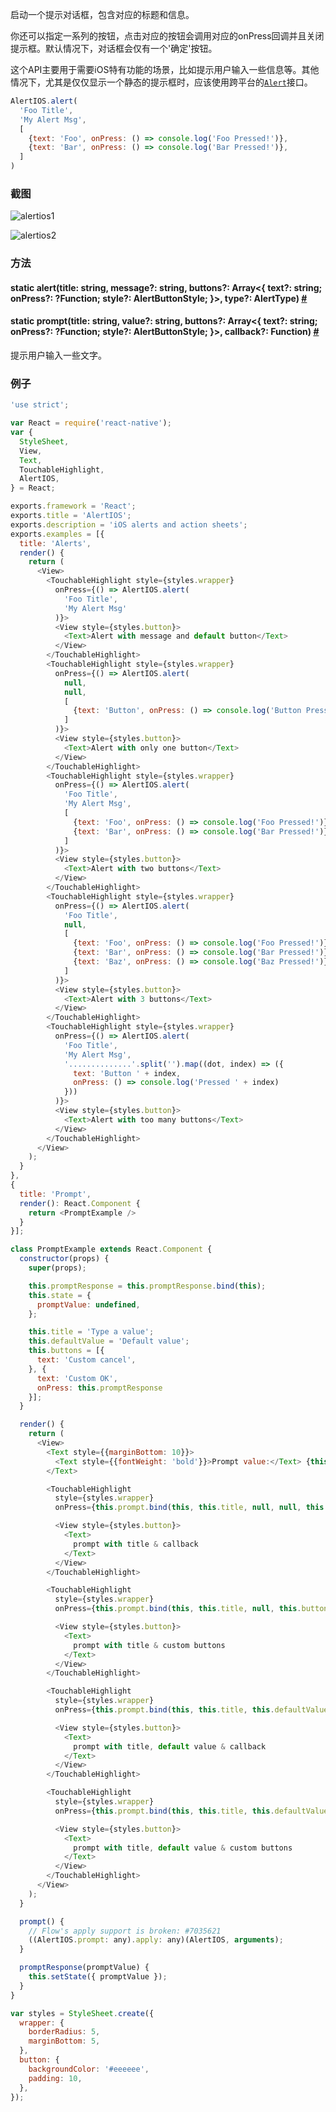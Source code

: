 启动一个提示对话框，包含对应的标题和信息。

你还可以指定一系列的按钮，点击对应的按钮会调用对应的onPress回调并且关闭提示框。默认情况下，对话框会仅有一个'确定'按钮。

这个API主要用于需要iOS特有功能的场景，比如提示用户输入一些信息等。其他情况下，尤其是仅仅显示一个静态的提示框时，应该使用跨平台的[`Alert`](alert.html)接口。

```javascript
AlertIOS.alert(
  'Foo Title',
  'My Alert Msg',
  [
    {text: 'Foo', onPress: () => console.log('Foo Pressed!')},
    {text: 'Bar', onPress: () => console.log('Bar Pressed!')},
  ]
)
```
### 截图
![alertios1](../img/api/alertios1.png)

![alertios2](../img/api/alertios2.png)

### 方法

<div class="props">
	<div class="prop"><h4 class="propTitle"><a class="anchor" name="alert"></a><span class="propType">static </span>alert<span class="propType">(title: string, message?: string, buttons?: Array&lt;{
      text?: string;
      onPress?: ?Function;
      style?: AlertButtonStyle;
    }&gt;, type?: AlertType)</span> <a class="hash-link" href="#alert">#</a></h4></div>
    <div class="prop"><h4 class="propTitle"><a class="anchor" name="prompt"></a><span class="propType">static </span>prompt<span class="propType">(title: string, value?: string, buttons?: Array&lt;{
      text?: string;
      onPress?: ?Function;
      style?: AlertButtonStyle;
    }&gt;, callback?: Function)</span> <a class="hash-link" href="#prompt">#</a></h4><div><p>提示用户输入一些文字。</p></div></div>
</div>

### 例子

```javascript
'use strict';

var React = require('react-native');
var {
  StyleSheet,
  View,
  Text,
  TouchableHighlight,
  AlertIOS,
} = React;

exports.framework = 'React';
exports.title = 'AlertIOS';
exports.description = 'iOS alerts and action sheets';
exports.examples = [{
  title: 'Alerts',
  render() {
    return (
      <View>
        <TouchableHighlight style={styles.wrapper}
          onPress={() => AlertIOS.alert(
            'Foo Title',
            'My Alert Msg'
          )}>
          <View style={styles.button}>
            <Text>Alert with message and default button</Text>
          </View>
        </TouchableHighlight>
        <TouchableHighlight style={styles.wrapper}
          onPress={() => AlertIOS.alert(
            null,
            null,
            [
              {text: 'Button', onPress: () => console.log('Button Pressed!')},
            ]
          )}>
          <View style={styles.button}>
            <Text>Alert with only one button</Text>
          </View>
        </TouchableHighlight>
        <TouchableHighlight style={styles.wrapper}
          onPress={() => AlertIOS.alert(
            'Foo Title',
            'My Alert Msg',
            [
              {text: 'Foo', onPress: () => console.log('Foo Pressed!')},
              {text: 'Bar', onPress: () => console.log('Bar Pressed!')},
            ]
          )}>
          <View style={styles.button}>
            <Text>Alert with two buttons</Text>
          </View>
        </TouchableHighlight>
        <TouchableHighlight style={styles.wrapper}
          onPress={() => AlertIOS.alert(
            'Foo Title',
            null,
            [
              {text: 'Foo', onPress: () => console.log('Foo Pressed!')},
              {text: 'Bar', onPress: () => console.log('Bar Pressed!')},
              {text: 'Baz', onPress: () => console.log('Baz Pressed!')},
            ]
          )}>
          <View style={styles.button}>
            <Text>Alert with 3 buttons</Text>
          </View>
        </TouchableHighlight>
        <TouchableHighlight style={styles.wrapper}
          onPress={() => AlertIOS.alert(
            'Foo Title',
            'My Alert Msg',
            '..............'.split('').map((dot, index) => ({
              text: 'Button ' + index,
              onPress: () => console.log('Pressed ' + index)
            }))
          )}>
          <View style={styles.button}>
            <Text>Alert with too many buttons</Text>
          </View>
        </TouchableHighlight>
      </View>
    );
  }
},
{
  title: 'Prompt',
  render(): React.Component {
    return <PromptExample />
  }
}];

class PromptExample extends React.Component {
  constructor(props) {
    super(props);

    this.promptResponse = this.promptResponse.bind(this);
    this.state = {
      promptValue: undefined,
    };

    this.title = 'Type a value';
    this.defaultValue = 'Default value';
    this.buttons = [{
      text: 'Custom cancel',
    }, {
      text: 'Custom OK',
      onPress: this.promptResponse
    }];
  }

  render() {
    return (
      <View>
        <Text style={{marginBottom: 10}}>
          <Text style={{fontWeight: 'bold'}}>Prompt value:</Text> {this.state.promptValue}
        </Text>

        <TouchableHighlight
          style={styles.wrapper}
          onPress={this.prompt.bind(this, this.title, null, null, this.promptResponse)}>

          <View style={styles.button}>
            <Text>
              prompt with title & callback
            </Text>
          </View>
        </TouchableHighlight>

        <TouchableHighlight
          style={styles.wrapper}
          onPress={this.prompt.bind(this, this.title, null, this.buttons, null)}>

          <View style={styles.button}>
            <Text>
              prompt with title & custom buttons
            </Text>
          </View>
        </TouchableHighlight>

        <TouchableHighlight
          style={styles.wrapper}
          onPress={this.prompt.bind(this, this.title, this.defaultValue, null, this.promptResponse)}>

          <View style={styles.button}>
            <Text>
              prompt with title, default value & callback
            </Text>
          </View>
        </TouchableHighlight>

        <TouchableHighlight
          style={styles.wrapper}
          onPress={this.prompt.bind(this, this.title, this.defaultValue, this.buttons, null)}>

          <View style={styles.button}>
            <Text>
              prompt with title, default value & custom buttons
            </Text>
          </View>
        </TouchableHighlight>
      </View>
    );
  }

  prompt() {
    // Flow's apply support is broken: #7035621
    ((AlertIOS.prompt: any).apply: any)(AlertIOS, arguments);
  }

  promptResponse(promptValue) {
    this.setState({ promptValue });
  }
}

var styles = StyleSheet.create({
  wrapper: {
    borderRadius: 5,
    marginBottom: 5,
  },
  button: {
    backgroundColor: '#eeeeee',
    padding: 10,
  },
});
```
